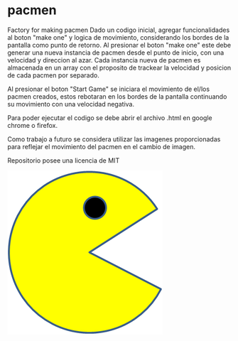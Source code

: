# pacmen
Factory for making pacmen
Dado un codigo inicial, agregar funcionalidades al boton "make one" y logica de movimiento, considerando los bordes de la pantalla como punto de retorno.
Al presionar el boton "make one" este debe generar una nueva instancia de pacmen desde el punto de inicio, con una velocidad y direccion al azar.
Cada instancia nueva de pacmen es almacenada en un array con el proposito de trackear la velocidad y posicion de cada pacmen por separado.

Al presionar el boton "Start Game" se iniciara el movimiento de el/los pacmen creados, estos rebotaran en los bordes de la pantalla continuando su movimiento con una velocidad negativa.

Para poder ejecutar el codigo se debe abrir el archivo .html en google chrome o firefox.

Como trabajo a futuro se considera utilizar las imagenes proporcionadas para reflejar el movimiento del pacmen en el cambio de imagen.


Repositorio posee una licencia de MIT

<img src="images/PacMan1.png">
